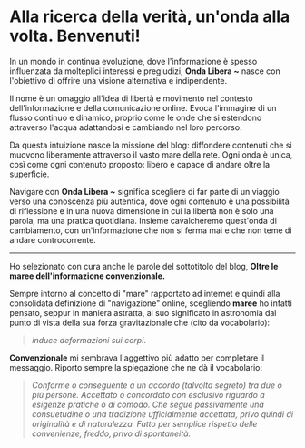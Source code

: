 # Alla ricerca della verità, un'onda alla volta. Benvenuti!

In un mondo in continua evoluzione, dove l'informazione è spesso influenzata da molteplici interessi e pregiudizi, **Onda Libera ~** nasce con l'obiettivo di offrire una visione alternativa e indipendente.

Il nome è un omaggio all'idea di libertà e movimento nel contesto dell'informazione e della comunicazione online. Evoca l'immagine di un flusso continuo e dinamico, proprio come le onde che si estendono attraverso l'acqua adattandosi e cambiando nel loro percorso.

Da questa intuizione nasce la missione del blog: diffondere contenuti che si muovono liberamente attraverso il vasto mare della rete. Ogni onda è unica, così come ogni contenuto proposto: libero e capace di andare oltre la superficie.

Navigare con **Onda Libera ~** significa scegliere di far parte di un viaggio verso una conoscenza più autentica, dove ogni contenuto è una possibilità di riflessione e in una nuova dimensione in cui la libertà non è solo una parola, ma una pratica quotidiana. Insieme cavalcheremo quest'onda di cambiamento, con un'informazione che non si ferma mai e che non teme di andare controcorrente.

---

Ho selezionato con cura anche le parole del sottotitolo del blog, **Oltre le maree dell'informazione convenzionale.**

Sempre intorno al concetto di "mare" rapportato ad internet e quindi alla consolidata definizione di "navigazione" online, scegliendo **maree** ho infatti pensato, seppur in maniera astratta, al suo significato in astronomia dal punto di vista della sua forza gravitazionale che (cito da vocabolario):

> *induce deformazioni sui corpi*.

**Convenzionale** mi sembrava l'aggettivo più adatto per completare il messaggio. Riporto sempre la spiegazione che ne dà il vocabolario: 

> *Conforme o conseguente a un accordo (talvolta segreto) tra due o più persone. Accettato o concordato con esclusivo riguardo a esigenze pratiche o di comodo. Che segue passivamente una consuetudine o una tradizione ufficialmente accettata, privo quindi di originalità e di naturalezza. Fatto per semplice rispetto delle convenienze, freddo, privo di spontaneità.*
